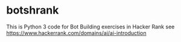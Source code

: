 # botshrank
This is Python 3 code for Bot Building exercises in Hacker Rank
see https://www.hackerrank.com/domains/ai/ai-introduction